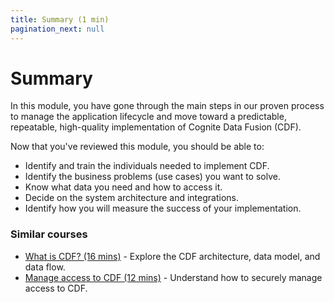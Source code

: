 ```yaml
---
title: Summary (1 min)
pagination_next: null
---
```


# Summary

In this module, you have gone through the main steps in our proven process to manage the application lifecycle and move toward a predictable, repeatable, high-quality implementation of Cognite Data Fusion (CDF).

Now that you've reviewed this module, you should be able to:

- Identify and train the individuals needed to implement CDF.
- Identify the business problems (use cases) you want to solve.
- Know what data you need and how to access it.
- Decide on the system architecture and integrations.
- Identify how you will measure the success of your implementation.

### Similar courses

- [What is CDF? (16 mins)](../cdf_basics/cdf_basics_intro.md) - Explore the CDF architecture, data model, and data flow.
- [Manage access to CDF (12 mins)](../cdf_auth/cdf_auth_intro.md) - Understand how to securely manage access to CDF.

<!-- - [Architecture (22 mins)](../cdf_architecture) - Understand the guiding principles to architect high-quality implementations of CDF.
- [From data to dashboard (15 mins)]() - Start your CDF journey with this step-by-step tutorial. -->

